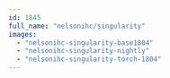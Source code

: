 ```yaml
---
id: 1845
full_name: "nelsonihc/singularity"
images: 
  - "nelsonihc-singularity-base1804"
  - "nelsonihc-singularity-nightly"
  - "nelsonihc-singularity-torch-1804"
---
```

